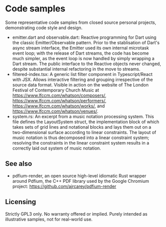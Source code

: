 # Code samples

Some representative code samples from closed source personal projects, demonstrating code style and design.

* emitter.dart and observable.dart: Reactive programming for Dart using the classic Emitter/Observable pattern. Prior to the stablisation of Dart's async stream interface, the Emitter used its own internal microtask event loop; with the release of Dart streams, the code has become much simpler, as the event loop is now handled by simply wrapping a Dart stream. The public interface to the Reactive objects never changed, despite substantial internal refactoring in the move to streams.
* filtered-index.tsx: A generic list filter component in Typescript/React with JSX. Allows interactive filtering and grouping irrespective of the source data format. Visible in action on the website of The London Festival of Contemporary Church Music at https://www.lfccm.com/whatson/composers/, https://www.lfccm.com/whatson/performers/, https://www.lfccm.com/whatson/works/, and https://www.lfccm.com/whatson/venues/.
* system.rs: An excerpt from a music notation processing system. This file defines the LayoutSystem struct, the implementation block of which takes sets of grid lines and notational blocks and lays them out on a two-dimensional surface according to linear constraints. The layout of music notation is thus decomposed into a linear constraint system; resolving the constraints in the linear constraint system results in a correctly laid out system of music notation.

## See also

* pdfium-render, an open source high-level idiomatic Rust wrapper around Pdfium, the C++ PDF library used by the Google Chromium project: https://github.com/ajrcarey/pdfium-render

## Licensing

Strictly GPL3 only. No warranty offered or implied. Purely intended as illustrative samples, not for real-world use.
